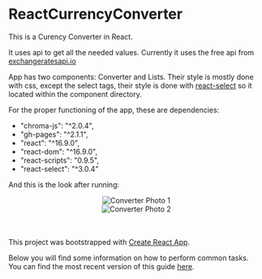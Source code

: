 <h1>ReactCurrencyConverter</h1>
<p>This is a Curency Converter in React.</p>
<p>It uses api to get all the needed values. Currently it uses the free api from <a href="https://exchangeratesapi.io">exchangeratesapi.io</a></p>
<p>App has two components: Converter and Lists. Their style is mostly done with css, except the select tags, their style is done with <a href="https://react-select.com/">react-select</a> so it located within the component directory.</p>
<p>For the proper functioning of the app, these are dependencies:</p>
<ul>
    <li>"chroma-js": "^2.0.4",</li>
    <li>"gh-pages": "^2.1.1",</li>
    <li>"react": "^16.9.0",</li>
    <li>"react-dom": "^16.9.0",</li>
    <li>"react-scripts": "0.9.5",</li>
    <li>"react-select": "^3.0.4"</li>
</ul>
<p>And this is the look after running:</p>
<div style="text-align:center">
    <img src="https://imgur.com/Uf3GRA2" alt="Converter Photo 1">
</div>
<div style="text-align:center">
    <img src="https://imgur.com/n2N3gT8" alt="Converter Photo 2">
</div>

<br><br>
This project was bootstrapped with [Create React App](https://github.com/facebookincubator/create-react-app).

Below you will find some information on how to perform common tasks.<br>
You can find the most recent version of this guide [here](https://github.com/facebookincubator/create-react-app/blob/master/packages/react-scripts/template/README.md).